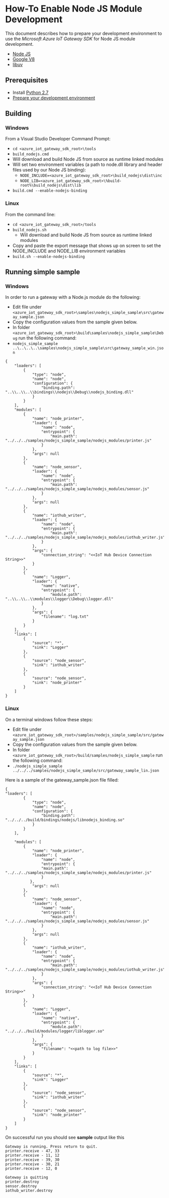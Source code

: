 
# How-To Enable Node JS Module Development
This document describes how to prepare your development environment to use the *Microsoft Azure IoT Gateway SDK* for Node JS module development.

- [Node JS](https://nodejs.org/)
- [Google V8](https://developers.google.com/v8/)
- [libuv](http://libuv.org/)

## Prerequisites
- Install [Python 2.7](https://www.python.org/downloads/release/python-2712/)
- [Prepare your development environment](../../doc/devbox_setup.md)

## Building
### Windows
From a Visual Studio Developer Command Prompt:
- `cd <azure_iot_gateway_sdk_root>\tools`
- `build_nodejs.cmd`
 - Will download and build Node JS from source as runtime linked modules
 - Will set two environment variables (a path to node.dll library and header files used by our Node JS binding):
    - `NODE_INCLUDE=<azure_iot_gateway_sdk_root>\build_nodejs\dist\inc`
    - `NODE_LIB=<azure_iot_gateway_sdk_root>\%build-root%\build_nodejs\dist\lib`
- `build.cmd --enable-nodejs-binding`


### Linux
From the command line:

- `cd <azure_iot_gateway_sdk_root>/tools`
- `build_nodejs.sh`
  - Will download and build Node JS from source as runtime linked modules
- Copy and paste the export message that shows up on screen to set the NODE_INCLUDE and NODE_LIB environment variables
- `build.sh --enable-nodejs-binding`


## Running simple sample
### Windows
In order to run a gateway with a Node.js module do the following:

- Edit file under `<azure_iot_gateway_sdk_root>\samples\nodejs_simple_sample\src\gateway_sample.json`
- Copy the configuration values from the sample given below.
- In folder `<azure_iot_gateway_sdk_root>\build\samples\nodejs_simple_sample\Debug` run the following command: 
- `nodejs_simple_sample ..\..\..\..\samples\nodejs_simple_sample\src\gateway_sample_win.json`

```
{
    "loaders": [
        {
            "type": "node",
            "name": "node",
            "configuration": {
                "binding.path": "..\\..\\..\\bindings\\nodejs\\Debug\\nodejs_binding.dll"
            }
        }
    ],
    "modules": [
        {
            "name": "node_printer",
            "loader": {
                "name": "node",
                "entrypoint": {
                    "main.path": "../../../samples/nodejs_simple_sample/nodejs_modules/printer.js"
                }
            },
            "args": null
        },
        {
            "name": "node_sensor",
            "loader": {
                "name": "node",
                "entrypoint": {
                    "main.path": "../../../samples/nodejs_simple_sample/nodejs_modules/sensor.js"
                }
            },
            "args": null
        },
        {
            "name": "iothub_writer",
            "loader": {
                "name": "node",
                "entrypoint": {
                    "main.path": "../../../samples/nodejs_simple_sample/nodejs_modules/iothub_writer.js"
                }
            },
            "args": {
                "connection_string": "<<IoT Hub Device Connection String>>"
            }
        },
        {
            "name": "Logger",
            "loader": {
                "name": "native",
                "entrypoint": {
                    "module.path": "..\\..\\..\\modules\\logger\\Debug\\logger.dll"
                }
            },
            "args": {
                "filename": "log.txt"
            }
        }
    ],
    "links": [
        {
            "source": "*",
            "sink": "Logger"
        },
        {
            "source": "node_sensor",
            "sink": "iothub_writer"
        },
        {
            "source": "node_sensor",
            "sink": "node_printer"
        }
    ]
}
```


### Linux
On a terminal windows follow these steps:
- Edit file under `<azure_iot_gateway_sdk_root>/samples/nodejs_simple_sample/src/gateway_sample.json`
- Copy the configuration values from the sample given below.
- In folder `<azure_iot_gateway_sdk_root>/build/samples/nodejs_simple_sample` run the following command: 
- `./nodejs_simple_sample ../../../samples/nodejs_simple_sample/src/gateway_sample_lin.json`

Here is a sample of the gateway_sample.json file filled:
```
{
"loaders": [
        {
            "type": "node",
            "name": "node",
            "configuration": {
                "binding.path": "../../../build/bindings/nodejs/libnodejs_binding.so"
            }
        }
    ],

    "modules": [
        {
            "name": "node_printer",
            "loader": {
                "name": "node",
                "entrypoint": {
                "main.path": "../../../samples/nodejs_simple_sample/nodejs_modules/printer.js"
				}
           },
            "args": null
        },
        {
            "name": "node_sensor",
            "loader": {
                "name": "node",
                "entrypoint": {
                    "main.path": "../../../samples/nodejs_simple_sample/nodejs_modules/sensor.js"
                }
            },
            "args": null
        },
        {
            "name": "iothub_writer",
            "loader": {
                "name": "node",
                "entrypoint": {
                    "main.path": "../../../samples/nodejs_simple_sample/nodejs_modules/iothub_writer.js"
                }
            },
            "args": {
                "connection_string": "<<IoT Hub Device Connection String>>"
            }
        },
        {
            "name": "Logger",
            "loader": {
                "name": "native",
                "entrypoint": {
                    "module.path": "../../../build/modules/logger/liblogger.so"
                }
            },
            "args": {
                "filename": "<<path to log file>>"
            }
        }
    ],
    "links": [
        {
            "source": "*",
            "sink": "Logger"
        },
        {
            "source": "node_sensor",
            "sink": "iothub_writer"
        },
        {
            "source": "node_sensor",
            "sink": "node_printer"
        }
    ]
}
```

On successful run you should see **sample** output like this

```
Gateway is running. Press return to quit.
printer.receive - 47, 33
printer.receive - 11, 12
printer.receive - 39, 30
printer.receive - 30, 21
printer.receive - 12, 0

Gateway is quitting
printer.destroy
sensor.destroy
iothub_writer.destroy
```
